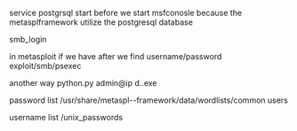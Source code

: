 service postgrsql start before we start msfconosle because the metasplframework utilize the postgresql database 

smb_login 

  in metasploit if we have 
after we find username/password
exploit/smb/psexec 



another way 
python.py admin@ip d..exe






password list /usr/share/metaspl--framework/data/wordlists/common users

username list /unix_passwords